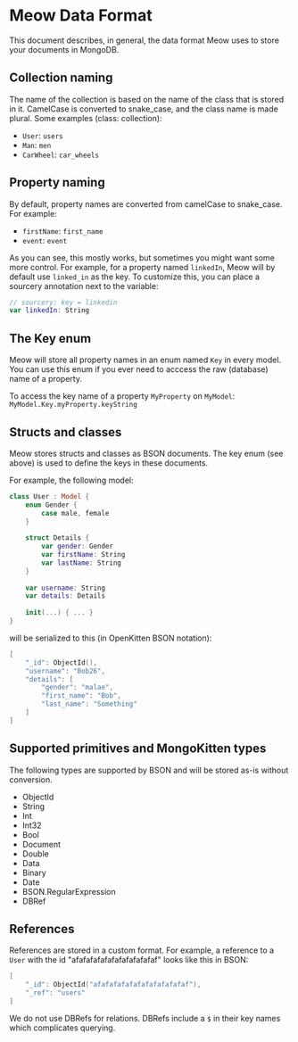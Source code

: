 # Meow Data Format

This document describes, in general, the data format Meow uses to store your documents in MongoDB.

## Collection naming

The name of the collection is based on the name of the class that is stored in it. CamelCase is converted to snake_case, and the class name is made plural. Some examples (class: collection):

- `User`: `users`
- `Man`: `men`
- `CarWheel`: `car_wheels`

## Property naming

By default, property names are converted from camelCase to snake_case. For example:

- `firstName`: `first_name`
- `event`: `event`

As you can see, this mostly works, but sometimes you might want some more control. For example, for a property named `linkedIn`, Meow will by default use `linked_in` as the key. To customize this, you can place a sourcery annotation next to the variable:

```swift
// sourcery: key = linkedin
var linkedIn: String
```

## The Key enum

Meow will store all property names in an enum named `Key` in every model. You can use this enum if you ever need to acccess the raw (database) name of a property.

To access the key name of a property `MyProperty` on `MyModel`:  `MyModel.Key.myProperty.keyString`

## Structs and classes

Meow stores structs and classes as BSON documents. The key enum (see above) is used to define the keys in these documents.

For example, the following model:

```swift
class User : Model {
    enum Gender {
        case male, female
    }
    
    struct Details {
        var gender: Gender
        var firstName: String
        var lastName: String
    }
    
    var username: String
    var details: Details
    
    init(...) { ... }
}
```

will be serialized to this (in OpenKitten BSON notation):

```swift
[
	"_id": ObjectId(),
	"username": "Bob26",
	"details": [
		"gender": "malae",
		"first_name": "Bob",
		"last_name": "Something"
	]
]
```

## Supported primitives and MongoKitten types

The following types are supported by BSON and will be stored as-is without conversion.

- ObjectId
- String
- Int
- Int32
- Bool
- Document
- Double
- Data
- Binary
- Date
- BSON.RegularExpression
- DBRef

## References

References are stored in a custom format. For example, a reference to a `User` with the id "afafafafafafafafafafafaf" looks like this in BSON:

```swift
[
	"_id": ObjectId("afafafafafafafafafafafaf"),
	"_ref": "users"
]
```

We do not use DBRefs for relations. DBRefs include a `$` in their key names which complicates querying.